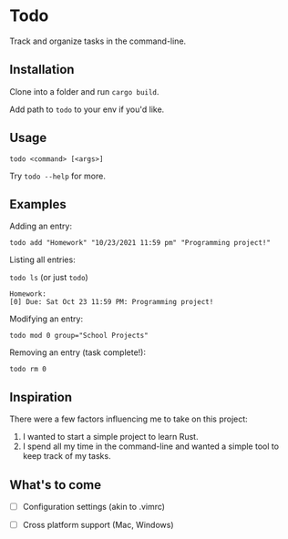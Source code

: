 # Todo
Track and organize tasks in the command-line.

## Installation
Clone into a folder and run `cargo build`.

Add path to `todo` to your env if you'd like.

## Usage
`todo <command> [<args>]`

Try `todo --help` for more.

## Examples
Adding an entry:

`todo add "Homework" "10/23/2021 11:59 pm" "Programming project!"`

Listing all entries:

`todo ls` (or just `todo`)
```
Homework:
[0] Due: Sat Oct 23 11:59 PM: Programming project!
```

Modifying an entry:

`todo mod 0 group="School Projects"`

Removing an entry (task complete!):

`todo rm 0`

## Inspiration
There were a few factors influencing me to take on this project:
1. I wanted to start a simple project to learn Rust.
2. I spend all my time in the command-line and wanted a simple tool to keep track of my tasks.

## What's to come
- [ ] Configuration settings (akin to .vimrc)
- [ ] Cross platform support (Mac, Windows)

